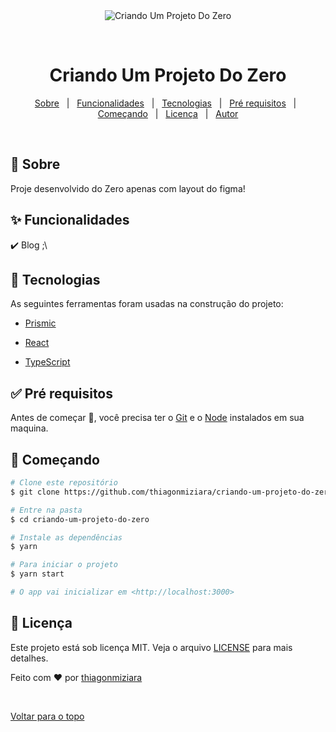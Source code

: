 <div align="center" id="top"> 
  <img src="./public/blogMiziara.gif" alt="Criando Um Projeto Do Zero" />

  &#xa0;

  <!-- <a href="https://criandoumprojetodozero.netlify.com">Demo</a> -->
</div>

<h1 align="center">Criando Um Projeto Do Zero</h1>


<!-- Status -->

<!-- <h4 align="center"> 
	🚧  Criando Um Projeto Do Zero 🚀 Em construção...  🚧
</h4> 

<hr> -->

<p align="center">
  <a href="#dart-sobre">Sobre</a> &#xa0; | &#xa0; 
  <a href="#sparkles-funcionalidades">Funcionalidades</a> &#xa0; | &#xa0;
  <a href="#rocket-tecnologias">Tecnologias</a> &#xa0; | &#xa0;
  <a href="#white_check_mark-pré-requesitos">Pré requisitos</a> &#xa0; | &#xa0;
  <a href="#checkered_flag-começando">Começando</a> &#xa0; | &#xa0;
  <a href="#memo-licença">Licença</a> &#xa0; | &#xa0;
  <a href="https://github.com/thiagonmiziara" target="_blank">Autor</a>
</p>

<br>

## :dart: Sobre ##

Proje desenvolvido do Zero apenas com layout do figma!

## :sparkles: Funcionalidades ##

:heavy_check_mark: Blog ;\

## :rocket: Tecnologias ##

As seguintes ferramentas foram usadas na construção do projeto:

- [Prismic](https://prismic.io/)

- [React](https://pt-br.reactjs.org/)

- [TypeScript](https://www.typescriptlang.org/)

## :white_check_mark: Pré requisitos ##

Antes de começar :checkered_flag:, você precisa ter o [Git](https://git-scm.com) e o [Node](https://nodejs.org/en/) instalados em sua maquina.

## :checkered_flag: Começando ##

```bash
# Clone este repositório
$ git clone https://github.com/thiagonmiziara/criando-um-projeto-do-zero

# Entre na pasta
$ cd criando-um-projeto-do-zero

# Instale as dependências
$ yarn

# Para iniciar o projeto
$ yarn start

# O app vai inicializar em <http://localhost:3000>
```

## :memo: Licença ##

Este projeto está sob licença MIT. Veja o arquivo [LICENSE](LICENSE.md) para mais detalhes.


Feito com :heart: por <a href="https://github.com/thiagonmiziara" target="_blank">thiagonmiziara</a>

&#xa0;

<a href="#top">Voltar para o topo</a>
